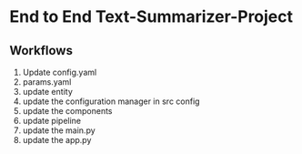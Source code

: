 # End to End Text-Summarizer-Project

## Workflows

1. Update config.yaml
2. params.yaml
3. update entity
4. update the configuration manager in src config
5. update the components 
6. update pipeline
7. update the main.py
8. update the app.py